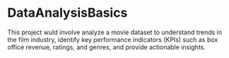 # DataAnalysisBasics
This project wuld involve analyze a movie dataset to understand trends in the film industry, identify key performance indicators (KPIs) such as box office revenue, ratings, and genres, and provide actionable insights.

